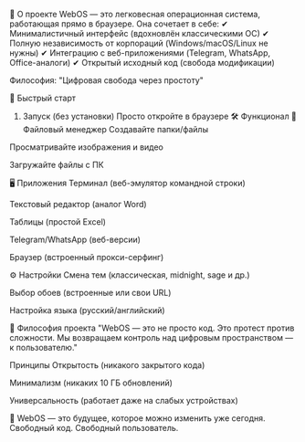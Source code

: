 📌 О проекте
WebOS — это легковесная операционная система, работающая прямо в браузере. Она сочетает в себе:
✔ Минималистичный интерфейс (вдохновлён классическими ОС)
✔ Полную независимость от корпораций (Windows/macOS/Linux не нужны)
✔ Интеграцию с веб-приложениями (Telegram, WhatsApp, Office-аналоги)
✔ Открытый исходный код (свобода модификации)

Философия: "Цифровая свобода через простоту"

🚀 Быстрый старт
1. Запуск (без установки)
Просто откройте в браузере
🛠 Функционал
📂 Файловый менеджер
Создавайте папки/файлы

Просматривайте изображения и видео

Загружайте файлы с ПК

🖥 Приложения
Терминал (веб-эмулятор командной строки)

Текстовый редактор (аналог Word)

Таблицы (простой Excel)

Telegram/WhatsApp (веб-версии)

Браузер (встроенный прокси-серфинг)

⚙️ Настройки
Смена тем (классическая, midnight, sage и др.)

Выбор обоев (встроенные или свои URL)

Настройка языка (русский/английский)

📜 Философия проекта
"WebOS — это не просто код. Это протест против сложности.
Мы возвращаем контроль над цифровым пространством — к пользователю."


Принципы
Открытость (никакого закрытого кода)

Минимализм (никаких 10 ГБ обновлений)

Универсальность (работает даже на слабых устройствах)

🚀 WebOS — это будущее, которое можно изменить уже сегодня.
Свободный код. Свободный пользователь.



